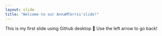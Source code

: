 ```yaml
---
layout: slide
title: "Welcome to our AnnaMTerris'slide!"
---
```


This is my first slide using Github desktop :tada:
Use the left arrow to go back!
